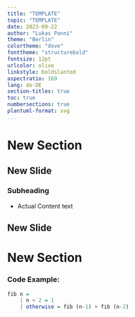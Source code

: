 ```yaml
---
title: "TEMPLATE"
topic: "TEMPLATE"
date: 2023-09-22
author: "Lukas Panni"
theme: "Berlin"
colortheme: "dove"
fonttheme: "structurebold"
fontsize: 12pt
urlcolor: olive
linkstyle: boldslanted
aspectratio: 169
lang: de-DE
section-titles: true
toc: true
numbersections: true
plantuml-format: svg
...
```



# New Section 

## New Slide 

### Subheading

- Actual Content text

## New Slide 

# New Section

### Code Example:

```haskell
fib n = 
    | n < 2 = 1
    | otherwise = fib (n-1) + fib (n-2)
```




